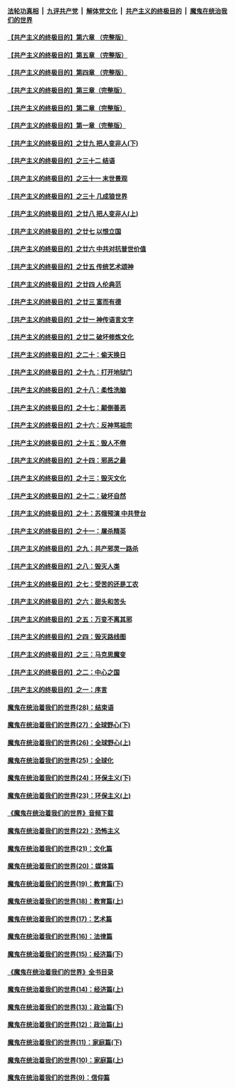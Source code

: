 ####  [法轮功真相](../../../../basic/blob/master/README.md?t=05300931) &nbsp;|&nbsp; [九评共产党](../../../../9ping.md/blob/master/README.md?t=05300931) &nbsp;|&nbsp; [解体党文化](../../../../jtdwh.md/blob/master/README.md?t=05300931)  &nbsp;|&nbsp; [共产主义的终极目的](../../../../gczydzjmd.md/blob/master/README.md?t=05300931) &nbsp;|&nbsp; [魔鬼在统治我们的世界](../../../../mgztzwmdsj.md/blob/master/README.md?t=05300931) 

#### [【共产主义的终极目的】第六章 （完整版）](../pages/nsc422/n11428913.md?t=05300931) 

#### [【共产主义的终极目的】第五章 （完整版）](../pages/nsc422/n11428912.md?t=05300931) 

#### [【共产主义的终极目的】第四章 （完整版）](../pages/nsc422/n11428907.md?t=05300931) 

#### [【共产主义的终极目的】第三章（完整版）](../pages/nsc422/n11428848.md?t=05300931) 

#### [【共产主义的终极目的】第二章（完整版）](../pages/nsc422/n11428831.md?t=05300931) 

#### [【共产主义的终极目的】第一章（完整版）](../pages/nsc422/n11417651.md?t=05300931) 

#### [【共产主义的终极目的】之廿九 把人变非人(下)](../pages/nsc422/n11344140.md?t=05300931) 

#### [【共产主义的终极目的】之三十二 结语](../pages/nsc422/n11360535.md?t=05300931) 

#### [【共产主义的终极目的】之三十一 末世景观](../pages/nsc422/n11351129.md?t=05300931) 

#### [【共产主义的终极目的】之三十 几成狼世界](../pages/nsc422/n11348280.md?t=05300931) 

#### [【共产主义的终极目的】之廿八 把人变非人(上)](../pages/nsc422/n11340492.md?t=05300931) 

#### [【共产主义的终极目的】之廿七 以恨立国](../pages/nsc422/n11336944.md?t=05300931) 

#### [【共产主义的终极目的】之廿六 中共对抗普世价值](../pages/nsc422/n11324785.md?t=05300931) 

#### [【共产主义的终极目的】之廿五 传统艺术颂神](../pages/nsc422/n11296396.md?t=05300931) 

#### [【共产主义的终极目的】之廿四 人伦典范](../pages/nsc422/n11296397.md?t=05300931) 

#### [【共产主义的终极目的】之廿三 富而有德](../pages/nsc422/n11283598.md?t=05300931) 

#### [【共产主义的终极目的】之廿一 神传语言文字](../pages/nsc422/n11263265.md?t=05300931) 

#### [【共产主义的终极目的】之廿二 破坏修炼文化](../pages/nsc422/n11245728.md?t=05300931) 

#### [【共产主义的终极目的】之二十：偷天换日](../pages/nsc422/n11238846.md?t=05300931) 

#### [【共产主义的终极目的】之十九：打开地狱门](../pages/nsc422/n11206376.md?t=05300931) 

#### [【共产主义的终极目的】之十八：柔性洗脑](../pages/nsc422/n11199994.md?t=05300931) 

#### [【共产主义的终极目的】之十七：颠倒善恶](../pages/nsc422/n11179782.md?t=05300931) 

#### [【共产主义的终极目的】之十六：反神骂祖宗](../pages/nsc422/n11166798.md?t=05300931) 

#### [【共产主义的终极目的】之十五：毁人不倦](../pages/nsc422/n11166792.md?t=05300931) 

#### [【共产主义的终极目的】之十四：邪恶之最](../pages/nsc422/n11150249.md?t=05300931) 

#### [【共产主义的终极目的】之十三：毁灭文化](../pages/nsc422/n11135227.md?t=05300931) 

#### [【共产主义的终极目的】之十二：破坏自然](../pages/nsc422/n11135214.md?t=05300931) 

#### [【共产主义的终极目的】之十：苏俄预演 中共登台](../pages/nsc422/n11118424.md?t=05300931) 

#### [【共产主义的终极目的】之十一：屠杀精英](../pages/nsc422/n11118442.md?t=05300931) 

#### [【共产主义的终极目的】之九：共产邪灵一路杀](../pages/nsc422/n11114139.md?t=05300931) 

#### [【共产主义的终极目的】之八：毁灭人类](../pages/nsc422/n11108503.md?t=05300931) 

#### [【共产主义的终极目的】之七：受苦的还是工农](../pages/nsc422/n11101809.md?t=05300931) 

#### [【共产主义的终极目的】之六：甜头和苦头](../pages/nsc422/n11096971.md?t=05300931) 

#### [【共产主义的终极目的】之五：万变不离其邪](../pages/nsc422/n11091285.md?t=05300931) 

#### [【共产主义的终极目的】之四：毁灭路线图](../pages/nsc422/n11086284.md?t=05300931) 

#### [【共产主义的终极目的】之三：马克思魔变](../pages/nsc422/n11061941.md?t=05300931) 

#### [【共产主义的终极目的】之二：中心之国](../pages/nsc422/n11047728.md?t=05300931) 

#### [【共产主义的终极目的】之一：序言](../pages/nsc422/n11086077.md?t=05300931) 

#### [魔鬼在统治着我们的世界(28)：结束语](../pages/nsc422/n10936246.md?t=05300931) 

#### [魔鬼在统治着我们的世界(27)：全球野心(下)](../pages/nsc422/n10928319.md?t=05300931) 

#### [魔鬼在统治着我们的世界(26)：全球野心(上)](../pages/nsc422/n10900318.md?t=05300931) 

#### [魔鬼在统治着我们的世界(25)：全球化](../pages/nsc422/n10788205.md?t=05300931) 

#### [魔鬼在统治着我们的世界(24)：环保主义(下)](../pages/nsc422/n10695307.md?t=05300931) 

#### [魔鬼在统治着我们的世界(23)：环保主义(上)](../pages/nsc422/n10688613.md?t=05300931) 

#### [《魔鬼在统治着我们的世界》音频下载](../pages/nsc422/n10635553.md?t=05300931) 

#### [魔鬼在统治着我们的世界(22)：恐怖主义](../pages/nsc422/n10614727.md?t=05300931) 

#### [魔鬼在统治着我们的世界(21)：文化篇](../pages/nsc422/n10597706.md?t=05300931) 

#### [魔鬼在统治着我们的世界(20)：媒体篇](../pages/nsc422/n10586579.md?t=05300931) 

#### [魔鬼在统治着我们的世界(19)：教育篇(下)](../pages/nsc422/n10564808.md?t=05300931) 

#### [魔鬼在统治着我们的世界(18)：教育篇(上)](../pages/nsc422/n10526970.md?t=05300931) 

#### [魔鬼在统治着我们的世界(17)：艺术篇](../pages/nsc422/n10499093.md?t=05300931) 

#### [魔鬼在统治着我们的世界(16)：法律篇](../pages/nsc422/n10485969.md?t=05300931) 

#### [魔鬼在统治着我们的世界(15)：经济篇(下)](../pages/nsc422/n10469975.md?t=05300931) 

#### [《魔鬼在统治着我们的世界》全书目录](../pages/nsc422/n10464261.md?t=05300931) 

#### [魔鬼在统治着我们的世界(14)：经济篇(上)](../pages/nsc422/n10457370.md?t=05300931) 

#### [魔鬼在统治着我们的世界(13)：政治篇(下)](../pages/nsc422/n10448270.md?t=05300931) 

#### [魔鬼在统治着我们的世界(12)：政治篇(上)](../pages/nsc422/n10444576.md?t=05300931) 

#### [魔鬼在统治着我们的世界(11)：家庭篇(下)](../pages/nsc422/n10440961.md?t=05300931) 

#### [魔鬼在统治着我们的世界(10)：家庭篇(上)](../pages/nsc422/n10435448.md?t=05300931) 

#### [魔鬼在统治着我们的世界(9)：信仰篇](../pages/nsc422/n10432159.md?t=05300931) 

